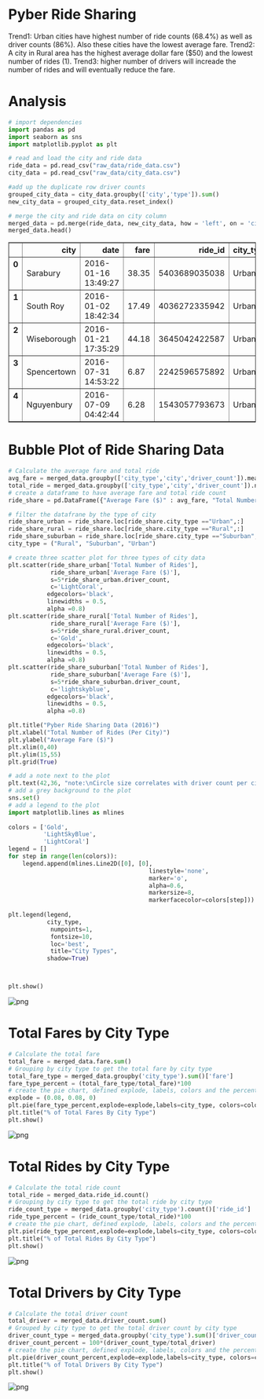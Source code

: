 
# Pyber Ride Sharing

Trend1: Urban cities have highest number of ride counts (68.4%) as well as driver counts (86%). Also these cities have the lowest
average fare. 
Trend2: A city in Rural area has the highest average dollar fare ($50) and the lowest number of rides (1).
Trend3: higher number of drivers will increade the number of rides and will eventually reduce the fare.

# Analysis



```python
# import dependencies
import pandas as pd
import seaborn as sns
import matplotlib.pyplot as plt

# read and load the city and ride data
ride_data = pd.read_csv("raw_data/ride_data.csv")
city_data = pd.read_csv("raw_data/city_data.csv")

#add up the duplicate row driver counts
grouped_city_data = city_data.groupby(['city','type']).sum()
new_city_data = grouped_city_data.reset_index()

# merge the city and ride data on city column
merged_data = pd.merge(ride_data, new_city_data, how = 'left', on = 'city').rename(columns={"type":"city_type"})
merged_data.head()
```




<div>
<style>
    .dataframe thead tr:only-child th {
        text-align: right;
    }

    .dataframe thead th {
        text-align: left;
    }

    .dataframe tbody tr th {
        vertical-align: top;
    }
</style>
<table border="1" class="dataframe">
  <thead>
    <tr style="text-align: right;">
      <th></th>
      <th>city</th>
      <th>date</th>
      <th>fare</th>
      <th>ride_id</th>
      <th>city_type</th>
      <th>driver_count</th>
    </tr>
  </thead>
  <tbody>
    <tr>
      <th>0</th>
      <td>Sarabury</td>
      <td>2016-01-16 13:49:27</td>
      <td>38.35</td>
      <td>5403689035038</td>
      <td>Urban</td>
      <td>46</td>
    </tr>
    <tr>
      <th>1</th>
      <td>South Roy</td>
      <td>2016-01-02 18:42:34</td>
      <td>17.49</td>
      <td>4036272335942</td>
      <td>Urban</td>
      <td>35</td>
    </tr>
    <tr>
      <th>2</th>
      <td>Wiseborough</td>
      <td>2016-01-21 17:35:29</td>
      <td>44.18</td>
      <td>3645042422587</td>
      <td>Urban</td>
      <td>55</td>
    </tr>
    <tr>
      <th>3</th>
      <td>Spencertown</td>
      <td>2016-07-31 14:53:22</td>
      <td>6.87</td>
      <td>2242596575892</td>
      <td>Urban</td>
      <td>68</td>
    </tr>
    <tr>
      <th>4</th>
      <td>Nguyenbury</td>
      <td>2016-07-09 04:42:44</td>
      <td>6.28</td>
      <td>1543057793673</td>
      <td>Urban</td>
      <td>8</td>
    </tr>
  </tbody>
</table>
</div>



# Bubble Plot of Ride Sharing Data


```python
# Calculate the average fare and total ride
avg_fare = merged_data.groupby(['city_type','city','driver_count']).mean()['fare']
total_ride = merged_data.groupby(['city_type','city','driver_count']).nunique()['ride_id']
# create a dataframe to have average fare and total ride count
ride_share = pd.DataFrame({"Average Fare ($)" : avg_fare, "Total Number of Rides": total_ride}).reset_index()
```


```python
# filter the datafrane by the type of city
ride_share_urban = ride_share.loc[ride_share.city_type =="Urban",:]
ride_share_rural = ride_share.loc[ride_share.city_type =="Rural",:]
ride_share_suburban = ride_share.loc[ride_share.city_type =="Suburban",:]
city_type = ("Rural", "Suburban", "Urban")

# create three scatter plot for three types of city data
plt.scatter(ride_share_urban['Total Number of Rides'], 
            ride_share_urban['Average Fare ($)'], 
            s=5*ride_share_urban.driver_count, 
            c='LightCoral',
           edgecolors='black',
           linewidths = 0.5,
           alpha =0.8)
plt.scatter(ride_share_rural['Total Number of Rides'], 
            ride_share_rural['Average Fare ($)'], 
            s=5*ride_share_rural.driver_count, 
            c='Gold',
           edgecolors='black',
           linewidths = 0.5,
           alpha =0.8)
plt.scatter(ride_share_suburban['Total Number of Rides'], 
            ride_share_suburban['Average Fare ($)'], 
            s=5*ride_share_suburban.driver_count, 
            c='lightskyblue',
           edgecolors='black',
           linewidths = 0.5,
           alpha =0.8)

plt.title("Pyber Ride Sharing Data (2016)")
plt.xlabel("Total Number of Rides (Per City)")
plt.ylabel("Average Fare ($)")
plt.xlim(0,40)
plt.ylim(15,55)
plt.grid(True)

# add a note next to the plot
plt.text(42,36, "note:\nCircle size correlates with driver count per city", fontsize=10)
# add a grey background to the plot
sns.set()
# add a legend to the plot
import matplotlib.lines as mlines
 
colors = ['Gold',
          'LightSkyBlue',
          'LightCoral']
legend = []
for step in range(len(colors)):
    legend.append(mlines.Line2D([0], [0],
                                        linestyle='none',
                                        marker='o',
                                        alpha=0.6,
                                        markersize=8,
                                        markerfacecolor=colors[step]))
 
plt.legend(legend,
           city_type,
            numpoints=1,
            fontsize=10,
            loc='best',
            title="City Types",
           shadow=True)



plt.show()
```


![png](output_6_0.png)


# Total Fares by City Type


```python
# Calculate the total fare
total_fare = merged_data.fare.sum()
# Grouping by city type to get the total fare by city type
total_fare_type = merged_data.groupby('city_type').sum()['fare']
fare_type_percent = (total_fare_type/total_fare)*100
# create the pie chart, defined explode, labels, colors and the percentage to show on the chart
explode = (0.08, 0.08, 0)
plt.pie(fare_type_percent,explode=explode,labels=city_type, colors=colors, autopct="%1.1f%%", shadow=True, startangle=140)
plt.title("% of Total Fares By City Type")
plt.show()
```


![png](output_8_0.png)


# Total Rides by City Type


```python
# Calculate the total ride count
total_ride = merged_data.ride_id.count()
# Grouping by city type to get the total ride by city type
ride_count_type = merged_data.groupby('city_type').count()['ride_id']
ride_type_percent = (ride_count_type/total_ride)*100
# create the pie chart, defined explode, labels, colors and the percentage to show on the chart
plt.pie(ride_type_percent,explode=explode,labels=city_type, colors=colors, autopct="%1.1f%%", shadow=True, startangle=140)
plt.title("% of Total Rides By City Type")
plt.show()
```


![png](output_10_0.png)


# Total Drivers by City Type


```python
# Calculate the total driver count
total_driver = merged_data.driver_count.sum()
# Grouped by city type to get the total driver count by city type
driver_count_type = merged_data.groupby('city_type').sum()['driver_count']
driver_count_percent = 100*(driver_count_type/total_driver)
# create the pie chart, defined explode, labels, colors and the percentage to show on the chart
plt.pie(driver_count_percent,explode=explode,labels=city_type, colors=colors, autopct="%1.1f%%", shadow=True, startangle=180)
plt.title("% of Total Drivers By City Type")
plt.show()
```


![png](output_12_0.png)


